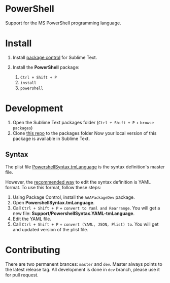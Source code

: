 PowerShell
==========

Support for the MS PowerShell programming language.


# Install

1. Install [package control][package_control] for Sublime Text.
1. Install the **PowerShell** package:

	1. `Ctrl + Shift + P`
	1. `install`
	1. `powershell`


# Development

1. Open the Sublime Text packages folder (`Ctrl + Shift + P` + `browse packages`)
1. Clone [this repo][this_repo] to the packages folder
Now your local version of this package is available in Sublime Text.


## Syntax 

The plist file [PowershellSyntax.tmLanguage](Support/PowershellSyntax.tmLanguage)
is the syntax definition's master file. 

However, the [recommended way][syntax_topic] to edit the syntax definition
is YAML format. To use this format, follow these steps:

1. Using Package Control, install the `AAAPackageDev` package.
1. Open **PowershellSyntax.tmLanguage**.
1. Call `Ctrl + Shift + P` + `convert to Yaml and Rearrange`.
   You will get a new file: **Support/PowershellSyntax.YAML-tmLanguage**.
1. Edit the YAML file.
1. Call `Ctrl + Shift + P` + `convert (YAML, JSON, Plist) to`.
   You will get and updated version of the plist file.


[package_control]: https://sublime.wbond.net/installation
[this_repo]: https://github.com/SublimeText/PowerShell
[syntax_topic]: http://sublime-text-unofficial-documentation.readthedocs.org/en/latest/extensibility/syntaxdefs.html

# Contributing

There are two permanent brances: `master` and `dev`.
Master always points to the latest release tag. 
All development is done in `dev` branch, please use it for pull request.
